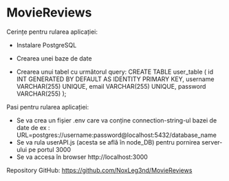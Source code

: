 # MovieReviews

Cerințe pentru rularea aplicației:
- Instalare PostgreSQL
- Crearea unei baze de date 

- Crearea unui tabel cu următorul query:
CREATE TABLE user_table (
    id INT GENERATED BY DEFAULT AS IDENTITY PRIMARY KEY,
    username VARCHAR(255) UNIQUE,
    email VARCHAR(255) UNIQUE,
    password VARCHAR(255)
);

Pasi pentru rularea aplicației:
- Se va crea un fișier .env care va conține connection-string-ul bazei de date de ex : URL=postgres://username:password@localhost:5432/database_name
- Se va rula userAPI.js (acesta se află în node_DB) pentru pornirea server-ului pe portul 3000
- Se va accesa în browser http://localhost:3000

Repository GitHub: https://github.com/NoxLeg3nd/MovieReviews
